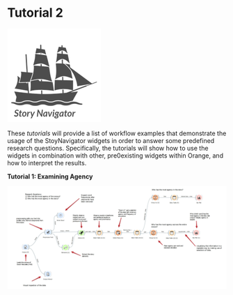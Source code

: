 Tutorial 2
=======
![](../../doc/widgets/images/storynavigator_logo_small.png)

These *tutorials* will provide a list of workflow examples that demonstrate the usage of the StoyNavigator widgets in order to answer some predefined research questions. Specifically, the tutorials will show how to use the widgets in combination with other, pre0existing widgets within Orange, and how to interpret the results. 


**Tutorial 1: Examining Agency**

![](../../doc/widgets/images/agency.jpg)

